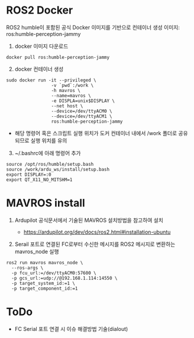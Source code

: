 # ROS2 Docker
ROS2 humble이 포함된 공식 Docker 이미지를 기반으로 컨테이너 생성
이미지: ros:humble-perception-jammy

1. docker 이미지 다운로드
```
docker pull ros:humble-perception-jammy
```

2. docker 컨테이너 생성
```
sudo docker run -it --privileged \
                 -v `pwd`:/work \
                 -h mavros \
                 --name=mavros \
                 -e DISPLA=unix$DISPLAY \
                 --net host \
                 --device=/dev/ttyACM0 \
                 --device=/dev/ttyACM1 \
                 ros:humble-perception-jammy
```
- 해당 명령어 혹은 스크립트 실행 위치가 도커 컨테이너 내에서 /work 폴더로 공유되므로 실행 위치를 유의

3. ~/.bashrc에 아래 명령어 추가
```
source /opt/ros/humble/setup.bash
source /work/ardu_ws/install/setup.bash
export DISPLAY=:0
export QT_X11_NO_MITSHM=1
```

# MAVROS install

1. Ardupilot 공식문서에서 기술된  MAVROS 설치방법을 참고하여 설치
	- https://ardupilot.org/dev/docs/ros2.html#installation-ubuntu

2. Serail 포트로 연결된 FC로부터 수신한 메시지를 ROS2 메시지로 변환하는 mavros_node 실행
```
ros2 run mavros mavros_node \
  --ros-args \
  -p fcu_url:=/dev/ttyACM0:57600 \
  -p gcs_url:=udp://@192.168.1.114:14550 \
  -p target_system_id:=1 \
  -p target_component_id:=1
```

# ToDo
- FC Serial 포트 연결 시 이슈 해결방법 기술(dialout)